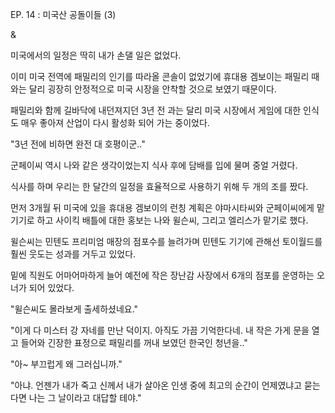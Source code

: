 EP. 14 : 미국산 공돌이들 (3)

&

미국에서의 일정은 딱히 내가 손댈 일은 없었다.

이미 미국 전역에 패밀리의 인기를 따라올 콘솔이 없었기에 휴대용 겜보이는 패밀리 때와는 달리 굉장히 안정적으로 미국 시장을 안착할 것으로 보였기 때문이다.

패밀리와 함께 길바닥에 내던져지던 3년 전 과는 달리 미국 시장에서 게임에 대한 인식도 매우 좋아져 산업이 다시 활성화 되어 가는 중이었다.

"3년 전에 비하면 완전 대 호평이군.."

군페이씨 역시 나와 같은 생각이었는지 식사 후에 담배를 입에 물며 중얼 거렸다.

식사를 하며 우리는 한 달간의 일정을 효율적으로 사용하기 위해 두 개의 조를 짰다.

먼저 3개월 뒤 미국에 있을 휴대용 겜보이의 런칭 계획은 야마시타씨와 군페이씨에게 맡기기로 하고 사이킥 배틀에 대한 홍보는 나와 윌슨씨, 그리고 엘리스가 맡기로 했다. 

윌슨씨는 민텐도 프리미엄 매장의 점포수를 늘려가며 민텐도 기기에 관해선 토이월드를 훨씬 웃도는 성과를 거두고 있었다.

밑에 직원도 어마어마하게 늘어 예전에 작은 장난감 사장에서 6개의 점포를 운영하는 오너가 되어 있었다.

"윌슨씨도 몰라보게 출세하셨네요."

"이게 다 미스터 강 자네를 만난 덕이지. 아직도 가끔 기억한다네. 내 작은 가게 문을 열고 들어와 긴장한 표정으로 패밀리를 꺼내 보였던 한국인 청년을.."

"아~ 부끄럽게 왜 그러십니까."

"아냐. 언젠가 내가 죽고 신께서 내가 살아온 인생 중에 최고의 순간이 언제였냐고 묻는다면 나는 그 날이라고 대답할 테야."